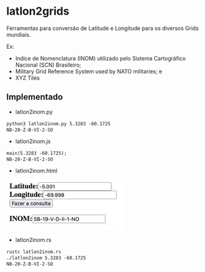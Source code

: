 # latlon2grids
Ferramentas para conversão de Latitude e Longitude para os diversos Grids mundiais. 

Ex: 
* Indice de Nomenclatura (INOM) utilizado pelo Sistema Cartográfico Nacional (SCN) Brasileiro;
* Military Grid Reference System used by NATO militaries; e 
* XYZ Tiles

## Implementado
* latlon2inom.py
```
python3 latlon2inom.py 5.3283 -60.1725
NB-20-Z-B-VI-2-SO
```
* latlon2inom.js
```
main(5.3283 -60.1725); 
NB-20-Z-B-VI-2-SO
```
* latlon2inom.html

<img src="latlon2inomhtml.jpg" alt="latlon2inom.html">

* latlon2inom.rs
```
rustc latlon2inom.rs
./latlon2inom 5.3283 -60.1725 
NB-20-Z-B-VI-2-SO
```
